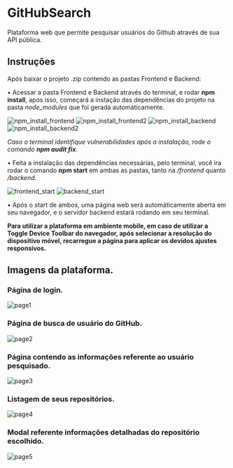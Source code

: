 # GitHubSearch
Plataforma web que permite pesquisar usuários do Github através de sua API pública.

## Instruções 

Após baixar o projeto .zip contendo as pastas Frontend e Backend:
  
  • Acessar a pasta Frontend e Backend através do terminal, e rodar **npm install**, após isso, começará a instação das dependências do projeto na pasta *node_modules* que foi gerada automáticamente.  
    
   ![npm_install_frontend](https://user-images.githubusercontent.com/62761711/126224749-442cd694-03e3-473e-85a9-be17574121d1.png)
   ![npm_install_frontend2](https://user-images.githubusercontent.com/62761711/126224759-25d509c8-f80f-4829-a06d-c83ca75df88c.png)
   ![npm_install_backend](https://user-images.githubusercontent.com/62761711/126224763-03fb1082-10b2-4aa6-b22c-4345dc847c0a.png)
   ![npm_install_backend2](https://user-images.githubusercontent.com/62761711/126224771-a6b1f524-6da4-4b9c-9106-2a33c22c09e0.png)
    
  *Caso o terminal identifique vulnerabilidades após a instalação, rode o comando **npm audit fix***.
  
  • Feita a instalação das dependências necessárias, pelo terminal, você ira rodar o comando **npm start** em ambas as pastas, tanto na */frontend* quanto */backend*.  
  
  ![frontend_start](https://user-images.githubusercontent.com/62761711/126224868-015b9a08-fa6e-4959-8924-ec05808ca0e8.png)
  ![backend_start](https://user-images.githubusercontent.com/62761711/126224884-fb14ff57-41d1-48d0-ab33-2899f6b81f16.png)
  
  • Após o start de ambos, uma página web será automáticamente aberta em seu navegador, e o servidor backend estará rodando em seu terminal.
  
  **Para utilizar a plataforma em ambiente mobile, em caso de utilizar a Toggle Device Toolbar do navegador, após selecionar a resolução do dispositivo móvel, recarregue a página para aplicar os devidos ajustes responsivos.**
  
## Imagens da plataforma.

### Página de login.
![page1](https://user-images.githubusercontent.com/62761711/126225183-0ab2aafb-191e-4fb0-bc36-014c8cb01221.png)
### Página de busca de usuário do GitHub.
![page2](https://user-images.githubusercontent.com/62761711/126225185-91237411-78b0-4140-828c-bc47fe394f8f.png)
### Página contendo as informações referente ao usuário pesquisado.
![page3](https://user-images.githubusercontent.com/62761711/126225186-8819b689-a483-4278-8b55-2478b7aa1f8b.png)
### Listagem de seus repositórios.
![page4](https://user-images.githubusercontent.com/62761711/126225187-36879818-1301-4f63-a8aa-2e554a3a7328.png)
### Modal referente informações detalhadas do repositório escolhido.
![page5](https://user-images.githubusercontent.com/62761711/126225188-bf8fd9c7-7aee-457d-a5b7-aeeef4b9ad3f.png)
